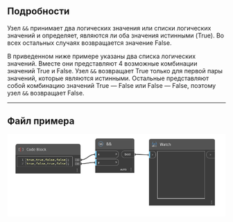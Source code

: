 ## Подробности
Узел `&&` принимает два логических значения или списки логических значений и определяет, являются ли оба значения истинными (True). Во всех остальных случаях возвращается значение False.

В приведенном ниже примере указаны два списка логических значений. Вместе они представляют 4 возможные комбинации значений True и False. Узел `&&` возвращает True только для первой пары значений, которые являются истинными. Остальные представляют собой комбинацию значений True — False или False — False, поэтому узел `&&` возвращает False.
___
## Файл примера

![&&](./&&_img.jpg)
